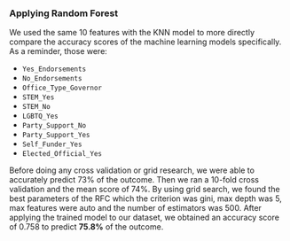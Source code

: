 ### Applying Random Forest

We used the same 10 features with the KNN model to more directly compare the accuracy scores of the machine learning models specifically. As a reminder, those were: 
- `Yes_Endorsements`
- `No_Endorsements`
- `Office_Type_Governor`
- `STEM_Yes`
- `STEM_No`
- `LGBTQ_Yes`
- `Party_Support_No`
- `Party_Support_Yes`
- `Self_Funder_Yes`
- `Elected_Official_Yes` 

Before doing any cross validation or grid research, we were able to accurately predict 73% of the outcome. Then we ran a 10-fold cross validation and the mean score of 74%. By using grid search, we found the best parameters of the RFC which the criterion was gini, max depth was 5, max features were auto and the number of estimators was 500. After applying the trained model to our dataset, we obtained an accuracy score of 0.758 to predict **75.8%** of the outcome.